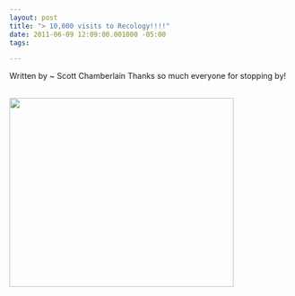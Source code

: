 ```yaml
--- 
layout: post
title: "> 10,000 visits to Recology!!!!"
date: 2011-06-09 12:09:00.001000 -05:00
tags: 

---
```


Written by ~ Scott Chamberlain
Thanks so much everyone for stopping by!<br /><br /><div class="separator" style="clear: both; text-align: center;"><a href="http://f.cl.ly/items/3m2g3b3r2o1b1k1b3x27/Screen%20shot%202011-06-09%20at%2012.07.33%20PM.png" imageanchor="1" style="clear: left; float: left; margin-bottom: 1em; margin-right: 1em;"><img border="0" height="337" src="http://f.cl.ly/items/3m2g3b3r2o1b1k1b3x27/Screen%20shot%202011-06-09%20at%2012.07.33%20PM.png" width="400" /></a></div>
